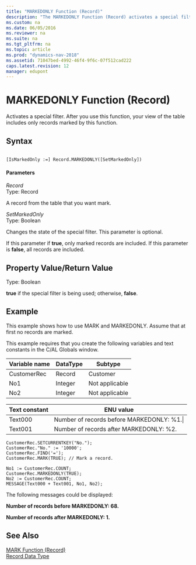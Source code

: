 ```yaml
---
title: "MARKEDONLY Function (Record)"
description: "The MARKEDONLY Function (Record) activates a special filter which changes the view of a table to include only records marked by this function."
ms.custom: na
ms.date: 06/05/2016
ms.reviewer: na
ms.suite: na
ms.tgt_pltfrm: na
ms.topic: article
ms.prod: "dynamics-nav-2018"
ms.assetid: 71047bed-4992-46f4-9f6c-07f512cad222
caps.latest.revision: 12
manager: edupont
---
```

# MARKEDONLY Function (Record)
Activates a special filter. After you use this function, your view of the table includes only records marked by this function.  
  
## Syntax  
  
```  
  
[IsMarkedOnly :=] Record.MARKEDONLY([SetMarkedOnly])  
```  
  
#### Parameters  
 *Record*  
 Type: Record  
  
 A record from the table that you want mark.  
  
 *SetMarkedOnly*  
 Type: Boolean  
  
 Changes the state of the special filter. This parameter is optional.  
  
 If this parameter if **true**, only marked records are included. If this parameter is **false**, all records are included.  
  
## Property Value/Return Value  
 Type: Boolean  
  
 **true** if the special filter is being used; otherwise, **false**.  
  
## Example  
 This example shows how to use MARK and MARKEDONLY. Assume that at first no records are marked.  
  
 This example requires that you create the following variables and text constants in the C/AL Globals window.  
  
|Variable name|DataType|Subtype|  
|-------------------|--------------|-------------|  
|CustomerRec|Record|Customer|  
|No1|Integer|Not applicable|  
|No2|Integer|Not applicable|  
  
|Text constant|ENU value|  
|-------------------|---------------|  
|Text000|Number of records before MARKEDONLY: %1.\\|  
|Text001|Number of records after MARKEDONLY: %2.|  
  
```  
CustomerRec.SETCURRENTKEY("No.");  
CustomerRec."No." := '10000';  
CustomerRec.FIND('=');  
CustomerRec.MARK(TRUE); // Mark a record.  
  
No1 := CustomerRec.COUNT;  
CustomerRec.MARKEDONLY(TRUE);  
No2 := CustomerRec.COUNT;  
MESSAGE(Text000 + Text001, No1, No2);  
```  
  
 The following messages could be displayed:  
  
 **Number of records before MARKEDONLY: 68.**  
  
 **Number of records after MARKEDONLY: 1.**  
  
## See Also  
 [MARK Function \(Record\)](MARK-Function--Record-.md)   
 [Record Data Type](Record-Data-Type.md)
